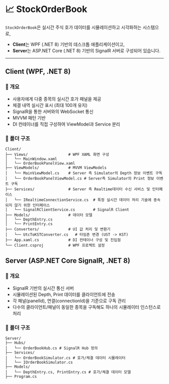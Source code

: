 # 📈 StockOrderBook

`StockOrderBook`은 실시간 주식 호가 데이터를 시뮬레이션하고 시각화하는 시스템으로,  
- **Client**는 WPF (.NET 8) 기반의 데스크톱 애플리케이션이고,
- **Server**는 ASP.NET Core (.NET 8) 기반의 SignalR 서버로 구성되어 있습니다.

---

## Client (WPF, .NET 8)
### 📌 개요

- 사용자에게 다중 종목의 실시간 호가 패널을 제공
- 체결 내역 실시간 표시 (최대 100개 유지)
- SignalR을 통한 서버와의 WebSocket 통신
- MVVM 패턴 기반
- DI 컨테이너를 직접 구성하여 ViewModel과 Service 분리

### 📁 폴더 구조
```
Client/
├── Views/                  # WPF XAML 화면 구성
│   └── MainWindow.xaml
│   └── OrderBookPanelView.xaml
├── ViewModels/             # MVVM ViewModels
│   └── MainViewModel.cs    # Server 측 Simulator의 Depth 정보 이벤트 구독
│   └── OrderBookPanelViewModel.cs # Server측 Simulator의 Print 정보 이벤트 구독
├── Services/               # Server 측 Realtime데이터 수신 서비스 및 인터페이스
│   └── IRealtimeConnectionService.cs  # 특정 실시간 데이터 처리 기술에 종속되지 않기 위한 인터페이스
│   └── SignalRClientService.cs        # SignalR Client
├── Models/                 # 데이터 모델
│   └── DepthEntry.cs
│   └── PrintEntry.cs
├── Converters/             # UI 값 처리 및 변환기
│   └── UtcToKSTConverter.cs   # 타임존 변경 (UST -> KST)
├── App.xaml.cs             # DI 컨테이너 구성 및 진입점
└── Client.csproj           # WPF 프로젝트 설정
```




## Server (ASP.NET Core SignalR, .NET 8)
### 📌 개요
- SignalR 기반의 실시간 통신 서버
- 시뮬레이션된 Depth, Print 데이터를 클라이언트에 전송
- 각 패널(panelId), 연결(connectionId)을 기준으로 구독 관리
- 다수의 클라이언트/패널이 동일한 종목을 구독해도 하나의 시뮬레이터 인스턴스로 처리

### 📁 폴더 구조
```
Server/
├── Hubs/
│   └── OrderBookHub.cs # SignalR Hub 정의
├── Services/
│   └── OrderBookSimulator.cs # 호가/체결 데이터 시뮬레이터
│   └── IOrderBookSimulator.cs
├── Models/
│   └── DepthEntry.cs, PrintEntry.cs # 호가/체결 데이터 모델
├── Program.cs
```
